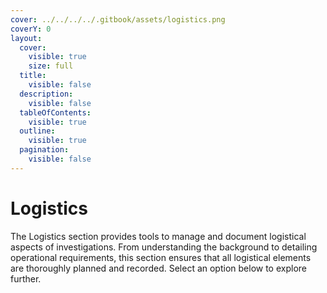 ```yaml
---
cover: ../../../../.gitbook/assets/logistics.png
coverY: 0
layout:
  cover:
    visible: true
    size: full
  title:
    visible: false
  description:
    visible: false
  tableOfContents:
    visible: true
  outline:
    visible: true
  pagination:
    visible: false
---
```


# Logistics

The Logistics section provides tools to manage and document logistical aspects of investigations. From understanding the background to detailing operational requirements, this section ensures that all logistical elements are thoroughly planned and recorded. Select an option below to explore further.
